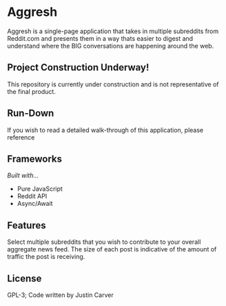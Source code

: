 # Aggresh
Aggresh is a single-page application that takes in multiple subreddits from Reddit.com and presents them in a way thats easier to digest and understand where the BIG conversations are happening around the web.

## Project Construction Underway!
This repository is currently under construction and is not representative of the final product.

## Run-Down
If you wish to read a detailed walk-through of this application, please reference

## Frameworks
*Built with...*
- Pure JavaScript
- Reddit API
- Async/Await

## Features
Select multiple subreddits that you wish to contribute to your overall aggregate news feed. The size of each post is indicative of the amount of traffic the post is receiving.

## License
GPL-3; Code written by Justin Carver
